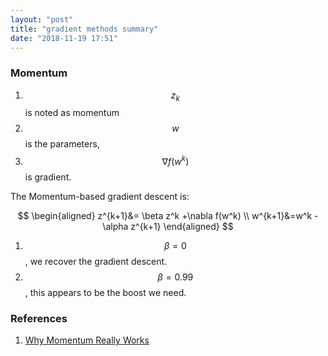 ```yaml
---
layout: "post"
title: "gradient methods summary"
date: "2018-11-19 17:51"
---
```


### Momentum
1. $$z_k$$ is noted as momentum
2. $$w$$ is the parameters,
3. $$\nabla f(w^k)$$ is gradient.

The Momentum-based gradient descent is:

$$
\begin{aligned}
z^{k+1}&= \beta z^k +\nabla f(w^k)  \\
w^{k+1}&=w^k - \alpha z^{k+1}
\end{aligned}
$$


1. $$\beta=0$$, we recover the gradient descent.
2. $$\beta=0.99$$, this appears to be the boost we need.


### References
1. [Why Momentum Really Works](https://distill.pub/2017/momentum/)
